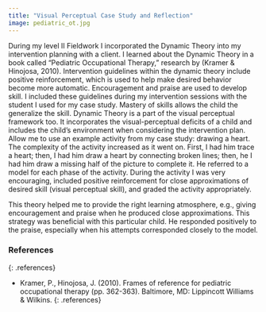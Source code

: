 ```yaml
---
title: "Visual Perceptual Case Study and Reflection"
image: pediatric_ot.jpg
---
```


During my level II Fieldwork I incorporated the Dynamic Theory into my
intervention planning with a client. I learned about the Dynamic Theory in a
book called “Pediatric Occupational Therapy,” research by (Kramer & Hinojosa,
2010). Intervention guidelines within the dynamic theory include positive
reinforcement, which is used to help make desired behavior become more
automatic. Encouragement and praise are used to develop skill. I included these
guidelines during my intervention sessions with the student I used for my case
study. Mastery of skills allows the child the generalize the skill. Dynamic
Theory is a part of the visual perceptual framework too. It incorporates the
visual-perceptual deficits of a child and includes the child’s environment when
considering the intervention plan. Allow me to use an example activity from my
case study: drawing a heart. The complexity of the activity increased as it went
on. First, I had him trace a heart; then, I had him draw a heart by connecting
broken lines; then, he I had him draw a missing half of the picture to complete
it. He referred to a model for each phase of the activity. During the activity I
was very encouraging, included positive reinforcement for close approximations
of desired skill (visual perceptual skill), and graded the activity
appropriately.

This theory helped me to provide the right learning atmosphere, e.g., giving
encouragement and praise when he produced close approximations. This strategy
was beneficial with this particular child. He responded positively to the
praise, especially when his attempts corresponded closely to the model.

### References
{: .references}

* Kramer, P., Hinojosa, J. (2010). Frames of reference for pediatric
  occupational therapy (pp. 362-363). Baltimore, MD: Lippincott Williams
  &amp; Wilkins.
{: .references}
